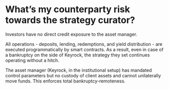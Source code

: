 # What’s my counterparty risk towards the strategy curator?

Investors have no direct credit exposure to the asset manager.

All operations - deposits, lending, redemptions, and yield distribution - are executed programmatically by smart contracts. As a result, even in case of a bankruptcy on the side of Keyrock, the strategy they set continues operating without a hitch.

The asset manager (Keyrock, in the institutional setup) has mandated control parameters but no custody of client assets and cannot unilaterally move funds. This enforces total bankruptcy-remoteness.
